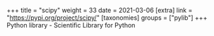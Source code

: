 +++
title = "scipy"
weight = 33
date = 2021-03-06
[extra]
link = "https://pypi.org/project/scipy/"
[taxonomies]
groups = ["pylib"]
+++
Python library - Scientific Library for Python

